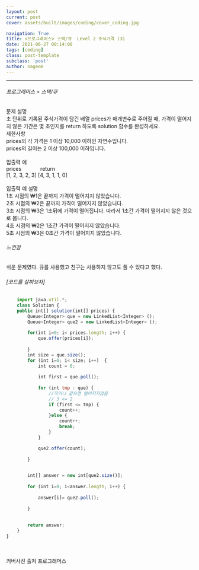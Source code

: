 ```yaml
---
layout: post
current: post
cover: assets/built/images/coding/cover_coding.jpg

navigation: True
title: <프로그래머스> 스택/큐  Level 2 주식가격 (3)
date: 2021-06-27 00:14:00
tags: [coding]
class: post-template
subclass: 'post'
author: nageom
---
```

* * *
<h6> 프로그래머스 > 스택/큐 </h6>
문제 설명<br>
초 단위로 기록된 주식가격이 담긴 배열 prices가 매개변수로 주어질 때, 가격이 떨어지지 않은 기간은 몇 초인지를 return 하도록 solution 함수를 완성하세요.<br>
제한사항<br>
prices의 각 가격은 1 이상 10,000 이하인 자연수입니다.<br>
prices의 길이는 2 이상 100,000 이하입니다.<br><br>
입출력 예<br>
prices &nbsp; &nbsp; &nbsp; &nbsp; &nbsp; &nbsp; 	return<br>
[1, 2, 3, 2, 3]	[4, 3, 1, 1, 0]<br><br>
입출력 예 설명<br>
1초 시점의 ₩1은 끝까지 가격이 떨어지지 않았습니다.<br>
2초 시점의 ₩2은 끝까지 가격이 떨어지지 않았습니다.<br>
3초 시점의 ₩3은 1초뒤에 가격이 떨어집니다. 따라서 1초간 가격이 떨어지지 않은 것으로 봅니다.<br>
4초 시점의 ₩2은 1초간 가격이 떨어지지 않았습니다.<br>
5초 시점의 ₩3은 0초간 가격이 떨어지지 않았습니다.<br>

<h6> 느낀점 </h6>
쉬운 문제였다. 
큐를 사용했고 친구는 사용하지 않고도 풀 수 있다고 했다. 


<br>
<h6>[코드를 살펴보자]</h6>

~~~ javascript
    import java.util.*;
    class Solution {
    public int[] solution(int[] prices) {
        Queue<Integer> que = new LinkedList<Integer> ();
        Queue<Integer> que2 = new LinkedList<Integer> ();
        
        for(int i=0; i< prices.length; i++) {
            que.offer(prices[i]);
        
        }
        int size = que.size(); 
        for (int i=0; i< size; i++)  {
        	int count = 0; 
        	
        	int first = que.poll();
        	
        	for (int tmp : que) {  		
        		//작거나 같으면 떨어지지않음
        		// 3 <= 2 
        		if (first <= tmp) {
        			count++;        			
        		}else {
        			count++;
        			break;
        		}  	
        	}

        	que2.offer(count);
   	
        }
        

        int[] answer = new int[que2.size()];
       
        for (int i=0; i<answer.length; i++) {
        	
        	answer[i]= que2.poll();
        	
        }
        
        
        return answer;
    }
}
~~~



<br>
<br>커버사진 출처 프로그래머스 